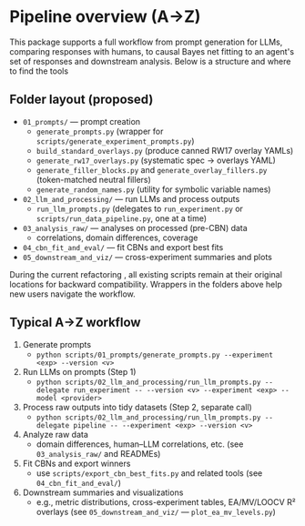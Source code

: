 # Pipeline overview (A→Z)

This package supports a full workflow from prompt generation for LLMs, comparing responses with humans,  to causal Bayes net fitting to an agent's set of responses and downstream analysis.
Below is a structure and where to find the tools

## Folder layout (proposed)
- `01_prompts/` — prompt creation
  - `generate_prompts.py` (wrapper for `scripts/generate_experiment_prompts.py`)
   - `build_standard_overlays.py` (produce canned RW17 overlay YAMLs)
   - `generate_rw17_overlays.py` (systematic spec → overlays YAML)
   - `generate_filler_blocks.py` and `generate_overlay_fillers.py` (token-matched neutral fillers)
   - `generate_random_names.py` (utility for symbolic variable names)
- `02_llm_and_processing/` — run LLMs and process outputs
   - `run_llm_prompts.py` (delegates to `run_experiment.py` or `scripts/run_data_pipeline.py`, one at a time)
- `03_analysis_raw/` — analyses on processed (pre-CBN) data
  - correlations, domain differences, coverage
- `04_cbn_fit_and_eval/` — fit CBNs and export best fits
- `05_downstream_and_viz/` — cross-experiment summaries and plots

During the current refactoring , all  existing scripts remain at their original locations for backward compatibility.
Wrappers in the folders above help new users navigate the workflow.

## Typical A→Z workflow
1. Generate prompts
   - `python scripts/01_prompts/generate_prompts.py --experiment <exp> --version <v>`
2. Run LLMs on prompts (Step 1)
   - `python scripts/02_llm_and_processing/run_llm_prompts.py --delegate run_experiment -- --version <v> --experiment <exp> --model <provider>`
3. Process raw outputs into tidy datasets (Step 2, separate call)
   - `python scripts/02_llm_and_processing/run_llm_prompts.py --delegate pipeline -- --experiment <exp> --version <v>`
4. Analyze raw data
   - domain differences, human–LLM correlations, etc. (see `03_analysis_raw/` and READMEs)
5. Fit CBNs and export winners
   - use `scripts/export_cbn_best_fits.py` and related tools (see `04_cbn_fit_and_eval/`)
6. Downstream summaries and visualizations
   - e.g., metric distributions, cross-experiment tables, EA/MV/LOOCV R² overlays (see `05_downstream_and_viz/` — `plot_ea_mv_levels.py`)


